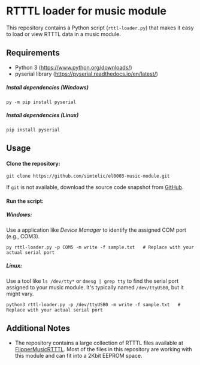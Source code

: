 # RTTTL loader for music module

This repository contains a Python script (`rttl-loader.py`) that makes it easy to load or view RTTTL data in a music module.

## Requirements
- Python 3 (https://www.python.org/downloads/)
- pyserial library (https://pyserial.readthedocs.io/en/latest/)

##### Install dependencies (Windows)
```
py -m pip install pyserial
```
##### Install dependencies (Linux)
```
pip install pyserial
```

## Usage

#### Clone the repository:
   
```
git clone https://github.com/simtelic/el0003-music-module.git
```

If `git` is not available, download the source code snapshot from [GitHub](https://github.com/simtelic/el0003-music-module/archive/refs/heads/main.zip).

#### Run the script:

##### Windows:
Use a application like *Device Manager* to identify the assigned COM port (e.g., COM3).
```
py rttl-loader.py -p COM5 -m write -f sample.txt   # Replace with your actual serial port
```

##### Linux:
Use a tool like `ls /dev/tty*` or `dmesg | grep tty` to find the serial port assigned to your music module. It's typically named `/dev/ttyUSB0`, but it might vary.
```
python3 rttl-loader.py -p /dev/ttyUSB0 -m write -f sample.txt   # Replace with your actual serial port
```

## Additional Notes

- The repository contains a large collection of RTTTL files available at [FlipperMusicRTTTL](https://github.com/neverfa11ing/FlipperMusicRTTTL). Most of the files in this repository are working with this module and can fit into a 2Kbit EEPROM space.
